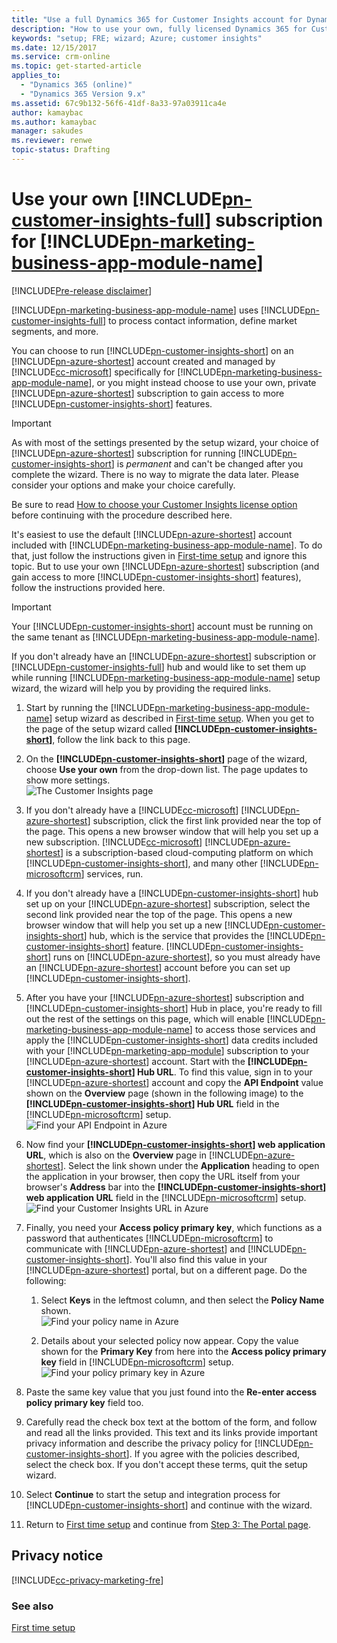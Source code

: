 ```yaml
---
title: "Use a full Dynamics 365 for Customer Insights account for Dynamics 365 for Marketing | Microsoft Docs"
description: "How to use your own, fully licensed Dynamics 365 for Customer Insights account with Dynamics 365 for Marketing"
keywords: "setup; FRE; wizard; Azure; customer insights"
ms.date: 12/15/2017
ms.service: crm-online
ms.topic: get-started-article
applies_to:
  - "Dynamics 365 (online)"
  - "Dynamics 365 Version 9.x"
ms.assetid: 67c9b132-56f6-41df-8a33-97a03911ca4e
author: kamaybac
ms.author: kamaybac
manager: sakudes
ms.reviewer: renwe
topic-status: Drafting
---
```


# Use your own [!INCLUDE[pn-customer-insights-full](../includes/pn-customer-insights-full.md)] subscription for [!INCLUDE[pn-marketing-business-app-module-name](../includes/pn-marketing-business-app-module-name.md)]

[!INCLUDE[Pre-release disclaimer](../includes/cc-beta-prerelease-disclaimer.md)]

[!INCLUDE[pn-marketing-business-app-module-name](../includes/pn-marketing-business-app-module-name.md)] uses [!INCLUDE[pn-customer-insights-full](../includes/pn-customer-insights-full.md)] to process contact information, define market segments, and more.

You can choose to run [!INCLUDE[pn-customer-insights-short](../includes/pn-customer-insights-short.md)] on an [!INCLUDE[pn-azure-shortest](../includes/pn-azure-shortest.md)] account created and managed by [!INCLUDE[cc-microsoft](../includes/cc-microsoft.md)] specifically for [!INCLUDE[pn-marketing-business-app-module-name](../includes/pn-marketing-business-app-module-name.md)], or you might instead choose to use your own, private [!INCLUDE[pn-azure-shortest](../includes/pn-azure-shortest.md)]  subscription to gain access to more [!INCLUDE[pn-customer-insights-short](../includes/pn-customer-insights-short.md)] features.

> [!IMPORTANT]
> As with most of the settings presented by the setup wizard, your choice of [!INCLUDE[pn-azure-shortest](../includes/pn-azure-shortest.md)] subscription for running [!INCLUDE[pn-customer-insights-short](../includes/pn-customer-insights-short.md)] is _permanent_ and can't be changed after you complete the wizard. There is no way to migrate the data later. Please consider your options and make your choice carefully.
> 
> Be sure to read  [How to choose your Customer Insights license option](purchase-setup.md#choose-dci-option) before continuing with the procedure described here.

It's easiest to use the default [!INCLUDE[pn-azure-shortest](../includes/pn-azure-shortest.md)] account included with [!INCLUDE[pn-marketing-business-app-module-name](../includes/pn-marketing-business-app-module-name.md)]. To do that, just follow the instructions given in [First-time setup](purchase-setup.md) and ignore this topic. But to use your own [!INCLUDE[pn-azure-shortest](../includes/pn-azure-shortest.md)] subscription (and gain access to more [!INCLUDE[pn-customer-insights-short](../includes/pn-customer-insights-short.md)] features), follow the instructions provided here.

> [!IMPORTANT]
> Your [!INCLUDE[pn-customer-insights-short](../includes/pn-customer-insights-short.md)] account must be running on the same tenant as [!INCLUDE[pn-marketing-business-app-module-name](../includes/pn-marketing-business-app-module-name.md)].

If you don't already have an [!INCLUDE[pn-azure-shortest](../includes/pn-azure-shortest.md)] subscription or [!INCLUDE[pn-customer-insights-full](../includes/pn-customer-insights-full.md)] hub and would like to set them up while running [!INCLUDE[pn-marketing-business-app-module-name](../includes/pn-marketing-business-app-module-name.md)] setup wizard, the wizard will help you by providing the required links.

1. Start by running the [!INCLUDE[pn-marketing-business-app-module-name](../includes/pn-marketing-business-app-module-name.md)] setup wizard as described in [First-time setup](purchase-setup.md). When you get to the page of the setup wizard called **[!INCLUDE[pn-customer-insights-short](../includes/pn-customer-insights-short.md)]**, follow the link back to this page.

1. On the **[!INCLUDE[pn-customer-insights-short](../includes/pn-customer-insights-short.md)]** page of the wizard, choose **Use your own** from the drop-down list. The page updates to show more settings.  
    ![The Customer Insights page](media/fre-customer-insights-full.png "The Customer Insights page")

1. If you don't already have a [!INCLUDE[cc-microsoft](../includes/cc-microsoft.md)] [!INCLUDE[pn-azure-shortest](../includes/pn-azure-shortest.md)] subscription, click the first link provided near the top of the page. This opens a new browser window that will help you set up a new subscription. [!INCLUDE[cc-microsoft](../includes/cc-microsoft.md)] [!INCLUDE[pn-azure-shortest](../includes/pn-azure-shortest.md)] is a subscription-based cloud-computing platform on which [!INCLUDE[pn-customer-insights-short](../includes/pn-customer-insights-short.md)], and many other [!INCLUDE[pn-microsoftcrm](../includes/pn-microsoftcrm.md)] services, run.

1. If you don't already have a [!INCLUDE[pn-customer-insights-short](../includes/pn-customer-insights-short.md)] hub set up on your [!INCLUDE[pn-azure-shortest](../includes/pn-azure-shortest.md)] subscription, select the second link provided near the top of the page. This opens a new browser window that will help you set up a new [!INCLUDE[pn-customer-insights-short](../includes/pn-customer-insights-short.md)] hub, which is the service that provides the [!INCLUDE[pn-customer-insights-short](../includes/pn-customer-insights-short.md)] feature. [!INCLUDE[pn-customer-insights-short](../includes/pn-customer-insights-short.md)] runs on [!INCLUDE[pn-azure-shortest](../includes/pn-azure-shortest.md)], so you must already have an [!INCLUDE[pn-azure-shortest](../includes/pn-azure-shortest.md)] account before you can set up [!INCLUDE[pn-customer-insights-short](../includes/pn-customer-insights-short.md)].

1. After you have your [!INCLUDE[pn-azure-shortest](../includes/pn-azure-shortest.md)] subscription and [!INCLUDE[pn-customer-insights-short](../includes/pn-customer-insights-short.md)] Hub in place, you're ready to fill out the rest of the settings on this page, which will enable [!INCLUDE[pn-marketing-business-app-module-name](../includes/pn-marketing-business-app-module-name.md)] to access those services and apply the [!INCLUDE[pn-customer-insights-short](../includes/pn-customer-insights-short.md)] data credits included with your [!INCLUDE[pn-marketing-app-module](../includes/pn-marketing-app-module.md)] subscription to your [!INCLUDE[pn-azure-shortest](../includes/pn-azure-shortest.md)]  account. Start with the **[!INCLUDE[pn-customer-insights-short](../includes/pn-customer-insights-short.md)] Hub URL**. To find this value, sign in to your [!INCLUDE[pn-azure-shortest](../includes/pn-azure-shortest.md)] account and copy the **API Endpoint** value shown on the **Overview** page (shown in the following image) to the **[!INCLUDE[pn-customer-insights-short](../includes/pn-customer-insights-short.md)] Hub URL** field in the [!INCLUDE[pn-microsoftcrm](../includes/pn-microsoftcrm.md)] setup.  
    ![Find your API Endpoint in Azure](media/fre-azure-endpoint-ill.png "Find your API endpoint in Azure")

1. Now find your **[!INCLUDE[pn-customer-insights-short](../includes/pn-customer-insights-short.md)] web application URL**, which is also on the **Overview** page in [!INCLUDE[pn-azure-shortest](../includes/pn-azure-shortest.md)]. Select the link shown under the **Application** heading to open the application in your browser, then copy the URL itself from your browser's **Address** bar into the **[!INCLUDE[pn-customer-insights-short](../includes/pn-customer-insights-short.md)] web application URL** field in the [!INCLUDE[pn-microsoftcrm](../includes/pn-microsoftcrm.md)] setup.  
    ![Find your Customer Insights URL in Azure](media/fre-azure-ci-url-ill.png "Find your Customer Insights URL in Azure")

1. Finally, you need your **Access policy primary key**, which functions as a password that authenticates [!INCLUDE[pn-microsoftcrm](../includes/pn-microsoftcrm.md)] to communicate with [!INCLUDE[pn-azure-shortest](../includes/pn-azure-shortest.md)] and [!INCLUDE[pn-customer-insights-short](../includes/pn-customer-insights-short.md)]. You'll also find this value in your [!INCLUDE[pn-azure-shortest](../includes/pn-azure-shortest.md)] portal, but on a different page. Do the following:
    1. Select **Keys** in the leftmost column, and then select the **Policy Name** shown.  
        ![Find your policy name in Azure](media/fre-azure-policy-name-ill.png "Find your policy name in Azure")

    1. Details about your selected policy now appear. Copy the value shown for the **Primary Key** from here into the **Access policy primary key** field in [!INCLUDE[pn-microsoftcrm](../includes/pn-microsoftcrm.md)] setup.  
        ![Find your policy primary key in Azure](media/fre-azure-policy-key-ill.png "Find your policy primary key in Azure")

1. Paste the same key value that you just found into the **Re-enter access policy primary key** field too.

1. Carefully read the check box text at the bottom of the form, and follow and read all the links provided. This text and its links provide important privacy information and describe the privacy policy for [!INCLUDE[pn-customer-insights-short](../includes/pn-customer-insights-short.md)]. If you agree with the policies described, select the check box. If you don't accept these terms, quit the setup wizard.

1. Select **Continue** to start the setup and integration process for [!INCLUDE[pn-customer-insights-short](../includes/pn-customer-insights-short.md)] and continue with the wizard.

1. Return to [First time setup](purchase-setup.md) and continue from [Step 3: The Portal page](purchase-setup.md#step-3-the-portal-page).

## Privacy notice

[!INCLUDE[cc-privacy-marketing-fre](../includes/cc-privacy-marketing-fre.md)]

### See also

[First time setup](purchase-setup.md)